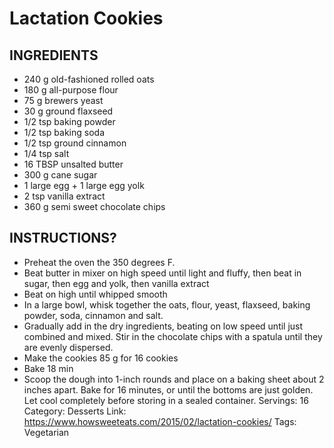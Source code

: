 # Lactation Cookies
## INGREDIENTS
- 240 g old-fashioned rolled oats
- 180 g all-purpose flour
- 75 g brewers yeast
- 30 g ground flaxseed
- 1/2 tsp baking powder
- 1/2 tsp baking soda
- 1/2 tsp ground cinnamon
- 1/4 tsp salt
- 16 TBSP unsalted butter
- 300 g cane sugar
- 1 large egg + 1 large egg yolk
- 2 tsp vanilla extract
- 360 g semi sweet chocolate chips
## INSTRUCTIONS?
- Preheat the oven the 350 degrees F.
- Beat butter in mixer on high speed until light and fluffy, then beat in sugar, then egg and yolk, then vanilla extract
- Beat on high until whipped smooth
- In a large bowl, whisk together the oats, flour, yeast, flaxseed, baking powder, soda, cinnamon and salt.
- Gradually add in the dry ingredients, beating on low speed until just combined and mixed. Stir in the chocolate chips with a spatula until they are evenly dispersed.
- Make the cookies 85 g for 16 cookies
- Bake 18 min
- Scoop the dough into 1-inch rounds and place on a baking sheet about 2 inches apart. Bake for 16 minutes, or until the bottoms are just golden. Let cool completely before storing in a sealed container.
Servings: 16
Category: Desserts
Link: https://www.howsweeteats.com/2015/02/lactation-cookies/
Tags: Vegetarian
